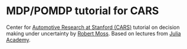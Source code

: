 # MDP/POMDP tutorial for CARS
Center for [Automotive Research at Stanford (CARS)](https://cars.stanford.edu/) tutorial on decision making under uncertainty by [Robert Moss](https://github.com/mossr). Based on lectures from [Julia Academy](https://juliaacademy.com/p/decision-making-under-uncertainty-with-pomdps-jl).